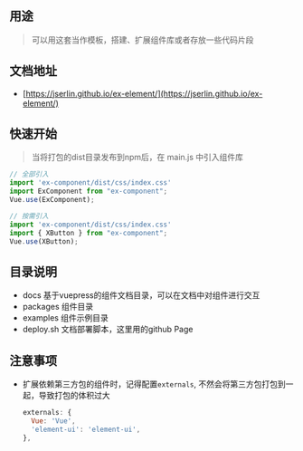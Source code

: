 ## 用途
> 可以用这套当作模板，搭建、扩展组件库或者存放一些代码片段

## 文档地址
- [https://jserlin.github.io/ex-element/](https://jserlin.github.io/ex-element/)

## 快速开始

> 当将打包的dist目录发布到npm后，在 main.js 中引入组件库

```javascript
// 全部引入
import 'ex-component/dist/css/index.css'
import ExComponent from "ex-component";
Vue.use(ExComponent);

// 按需引入
import 'ex-component/dist/css/index.css'
import { XButton } from "ex-component";
Vue.use(XButton);

```


## 目录说明
- docs 基于vuepress的组件文档目录，可以在文档中对组件进行交互
- packages 组件目录 
- examples 组件示例目录
- deploy.sh 文档部署脚本，这里用的github Page

## 注意事项
- 扩展依赖第三方包的组件时，记得配置`externals`, 不然会将第三方包打包到一起，导致打包的体积过大
  ```javascript
  externals: { 
    Vue: 'Vue',
    'element-ui': 'element-ui',
  },
  ```




